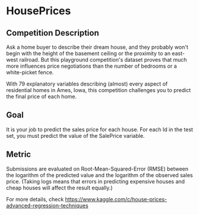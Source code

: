 # HousePrices

## Competition Description

Ask a home buyer to describe their dream house, and they probably won't begin with the height of the basement ceiling or the proximity to an east-west railroad. But this playground competition's dataset proves that much more influences price negotiations than the number of bedrooms or a white-picket fence.

With 79 explanatory variables describing (almost) every aspect of residential homes in Ames, Iowa, this competition challenges you to predict the final price of each home.

## Goal

It is your job to predict the sales price for each house. For each Id in the test set, you must predict the value of the SalePrice variable. 

## Metric

Submissions are evaluated on Root-Mean-Squared-Error (RMSE) between the logarithm of the predicted value and the logarithm of the observed sales price. (Taking logs means that errors in predicting expensive houses and cheap houses will affect the result equally.)


For more details, check https://www.kaggle.com/c/house-prices-advanced-regression-techniques
